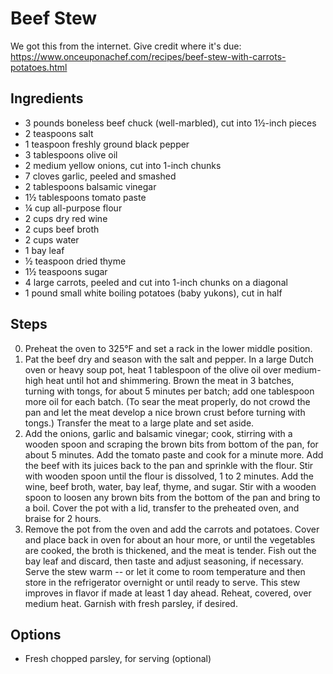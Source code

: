 # Beef Stew

We got this from the internet.
Give credit where it's due: https://www.onceuponachef.com/recipes/beef-stew-with-carrots-potatoes.html

## Ingredients
* 3 pounds boneless beef chuck (well-marbled), cut into 1½-inch pieces
* 2 teaspoons salt
* 1 teaspoon freshly ground black pepper
* 3 tablespoons olive oil
* 2 medium yellow onions, cut into 1-inch chunks
* 7 cloves garlic, peeled and smashed
* 2 tablespoons balsamic vinegar
* 1½ tablespoons tomato paste
* ¼ cup all-purpose flour
* 2 cups dry red wine
* 2 cups beef broth
* 2 cups water
* 1 bay leaf
* ½ teaspoon dried thyme
* 1½ teaspoons sugar
* 4 large carrots, peeled and cut into 1-inch chunks on a diagonal
* 1 pound small white boiling potatoes (baby yukons), cut in half

## Steps
0. Preheat the oven to 325°F and set a rack in the lower middle position.
1. Pat the beef dry and season with the salt and pepper. In a large Dutch oven or heavy soup pot, heat 1 tablespoon of the olive oil over medium-high heat until hot and shimmering. Brown the meat in 3 batches, turning with tongs, for about 5 minutes per batch; add one tablespoon more oil for each batch. (To sear the meat properly, do not crowd the pan and let the meat develop a nice brown crust before turning with tongs.) Transfer the meat to a large plate and set aside.
2. Add the onions, garlic and balsamic vinegar; cook, stirring with a wooden spoon and scraping the brown bits from bottom of the pan, for about 5 minutes. Add the tomato paste and cook for a minute more. Add the beef with its juices back to the pan and sprinkle with the flour. Stir with wooden spoon until the flour is dissolved, 1 to 2 minutes. Add the wine, beef broth, water, bay leaf, thyme, and sugar. Stir with a wooden spoon to loosen any brown bits from the bottom of the pan and bring to a boil. Cover the pot with a lid, transfer to the preheated oven, and braise for 2 hours.
3. Remove the pot from the oven and add the carrots and potatoes. Cover and place back in oven for about an hour more, or until the vegetables are cooked, the broth is thickened, and the meat is tender. Fish out the bay leaf and discard, then taste and adjust seasoning, if necessary. Serve the stew warm -- or let it come to room temperature and then store in the refrigerator overnight or until ready to serve. This stew improves in flavor if made at least 1 day ahead. Reheat, covered, over medium heat. Garnish with fresh parsley, if desired.

## Options
* Fresh chopped parsley, for serving (optional)

